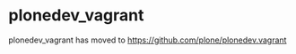 plonedev_vagrant
================

plonedev_vagrant has moved to https://github.com/plone/plonedev.vagrant

